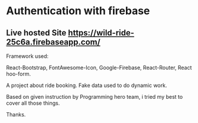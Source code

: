 # Authentication with firebase


## Live hosted Site https://wild-ride-25c6a.firebaseapp.com/

Framework used:

React-Bootstrap, FontAwesome-Icon, Google-Firebase, React-Router, React hoo-form.

A project about ride booking. Fake data used to do dynamic work.

Based on given instruction by Programming hero team, i tried my best to cover all those things.

Thanks.
